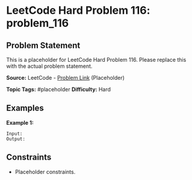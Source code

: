 # LeetCode Hard Problem 116: problem_116

## Problem Statement

This is a placeholder for LeetCode Hard Problem 116.
Please replace this with the actual problem statement.

**Source:** LeetCode - [Problem Link](https://leetcode.com/problems/problem-116/) (Placeholder)

**Topic Tags:** #placeholder
**Difficulty:** Hard

## Examples

**Example 1:**

```
Input:
Output:
```

## Constraints

- Placeholder constraints.
